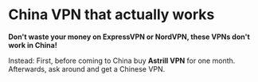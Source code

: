 # China VPN that actually works

**Don't waste your money on ExpressVPN or NordVPN, these VPNs don't work in China!**

Instead: First, before coming to China buy **Astrill VPN** for one month. Afterwards, ask around and get a Chinese VPN.